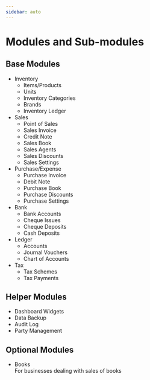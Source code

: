 ```yaml
---
sidebar: auto
---
```


# Modules and Sub-modules

## Base Modules

- Inventory
  - Items/Products
  - Units
  - Inventory Categories
  - Brands
  - Inventory Ledger
- Sales
  - Point of Sales
  - Sales Invoice
  - Credit Note
  - Sales Book
  - Sales Agents
  - Sales Discounts
  - Sales Settings
- Purchase/Expense
  - Purchase Invoice
  - Debit Note
  - Purchase Book
  - Purchase Discounts
  - Purchase Settings
- Bank
  - Bank Accounts
  - Cheque Issues
  - Cheque Deposits
  - Cash Deposits
- Ledger
  - Accounts
  - Journal Vouchers
  - Chart of Accounts
- Tax
  - Tax Schemes
  - Tax Payments

## Helper Modules

- Dashboard Widgets
- Data Backup
- Audit Log
- Party Management

## Optional Modules

- Books  
  For businesses dealing with sales of books
